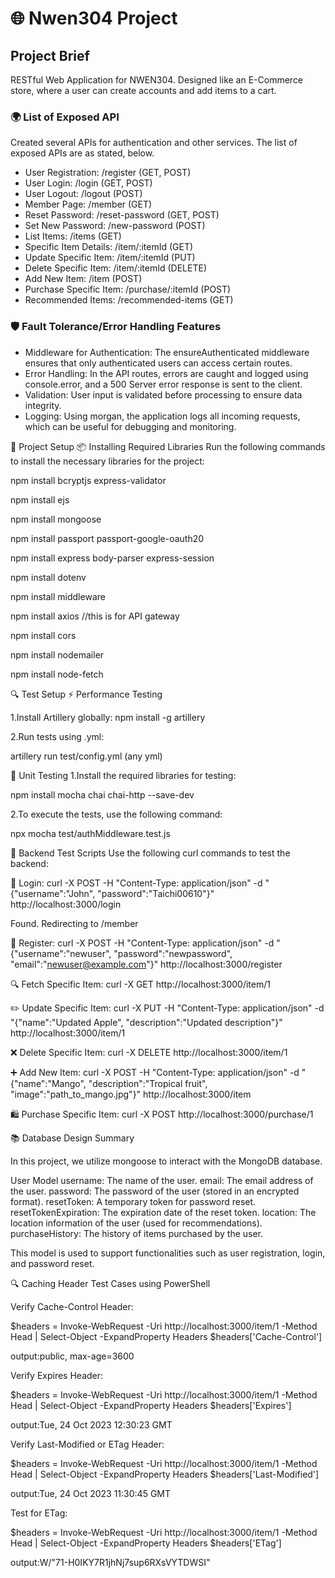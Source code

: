 # 🌐 Nwen304 Project

## Project Brief
RESTful Web Application for NWEN304. Designed like an E-Commerce store, where a user can create accounts and add items to a cart. 

### 🌍 List of Exposed API
Created several APIs for authentication and other services. The list of exposed APIs are as stated, below.  

* User Registration: /register (GET, POST)
* User Login: /login (GET, POST)
* User Logout: /logout (POST)
* Member Page: /member (GET)
* Reset Password: /reset-password (GET, POST)
* Set New Password: /new-password (POST)
* List Items: /items (GET)
* Specific Item Details: /item/:itemId (GET)
* Update Specific Item: /item/:itemId (PUT)
* Delete Specific Item: /item/:itemId (DELETE)
* Add New Item: /item (POST)
* Purchase Specific Item: /purchase/:itemId (POST)
* Recommended Items: /recommended-items (GET)

### 🛡️ Fault Tolerance/Error Handling Features
* Middleware for Authentication: The ensureAuthenticated middleware ensures that only authenticated users can access certain routes.
* Error Handling: In the API routes, errors are caught and logged using console.error, and a 500 Server error response is sent to the client.
* Validation: User input is validated before processing to ensure data integrity.
* Logging: Using morgan, the application logs all incoming requests, which can be useful for debugging and monitoring.


🚀 Project Setup
📦 Installing Required Libraries
Run the following commands to install the necessary libraries for the project:

npm install bcryptjs express-validator  

npm install ejs

npm install mongoose

npm install passport passport-google-oauth20

npm install express body-parser express-session      

npm install dotenv

npm install middleware

npm install axios  //this is for API gateway

npm install cors

npm install nodemailer

npm install node-fetch

🔍 Test Setup
⚡ Performance Testing

1.Install Artillery globally:
npm install -g artillery

2.Run tests using .yml:

artillery run test/config.yml (any yml)

🧪 Unit Testing
1.Install the required libraries for testing:

npm install mocha chai chai-http --save-dev

2.To execute the tests, use the following command:

npx mocha test/authMiddleware.test.js

🔧 Backend Test Scripts
Use the following curl commands to test the backend:

🛂 Login:
curl -X POST -H "Content-Type: application/json" -d "{\"username\":\"John\", \"password\":\"Taichi00610\"}" http://localhost:3000/login

Found. Redirecting to /member

📝 Register:
curl -X POST -H "Content-Type: application/json" -d "{\"username\":\"newuser\", \"password\":\"newpassword\", \"email\":\"newuser@example.com\"}" http://localhost:3000/register

🔍 Fetch Specific Item:
curl -X GET http://localhost:3000/item/1

✏️ Update Specific Item: 
curl -X PUT -H "Content-Type: application/json" -d "{"name":"Updated Apple", "description":"Updated description"}" http://localhost:3000/item/1

❌ Delete Specific Item:
curl -X DELETE http://localhost:3000/item/1

➕ Add New Item:
curl -X POST -H "Content-Type: application/json" -d "{"name":"Mango", "description":"Tropical fruit", "image":"path_to_mango.jpg"}" http://localhost:3000/item

🛍️ Purchase Specific Item:
curl -X POST http://localhost:3000/purchase/1

📚 Database Design Summary

In this project, we utilize mongoose to interact with the MongoDB database.

User Model
username: The name of the user.
email: The email address of the user.
password: The password of the user (stored in an encrypted format).
resetToken: A temporary token for password reset.
resetTokenExpiration: The expiration date of the reset token.
location: The location information of the user (used for recommendations).
purchaseHistory: The history of items purchased by the user.

This model is used to support functionalities such as user registration, login, and password reset.

🔍 Caching Header Test Cases using PowerShell

Verify Cache-Control Header:

$headers = Invoke-WebRequest -Uri http://localhost:3000/item/1 -Method Head | Select-Object -ExpandProperty Headers
$headers['Cache-Control']

output:public, max-age=3600

Verify Expires Header:

$headers = Invoke-WebRequest -Uri http://localhost:3000/item/1 -Method Head | Select-Object -ExpandProperty Headers
$headers['Expires']

output:Tue, 24 Oct 2023 12:30:23 GMT

Verify Last-Modified or ETag Header:

$headers = Invoke-WebRequest -Uri http://localhost:3000/item/1 -Method Head | Select-Object -ExpandProperty Headers
$headers['Last-Modified']

output:Tue, 24 Oct 2023 11:30:45 GMT

Test for ETag:

$headers = Invoke-WebRequest -Uri http://localhost:3000/item/1 -Method Head | Select-Object -ExpandProperty Headers
$headers['ETag']

output:W/"71-H0IKY7R1jhNj7sup6RXsVYTDWSI"




